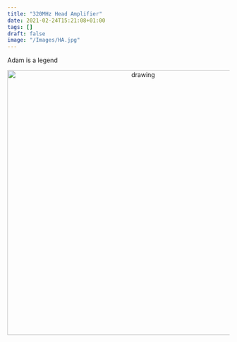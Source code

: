 ```yaml
---
title: "320MHz Head Amplifier"
date: 2021-02-24T15:21:08+01:00
tags: []
draft: false
image: "/Images/HA.jpg"
---
```


Adam is a legend

<p align="center"> 
<img src="/Images/HA.jpg" alt="drawing" width="600"/>
</p>
<br>
